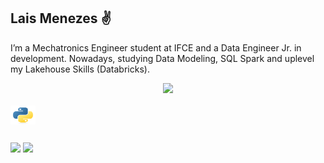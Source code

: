## Lais Menezes ✌
I’m a Mechatronics Engineer student at IFCE and a Data Engineer Jr. in development. Nowadays, studying Data Modeling, SQL Spark and uplevel my Lakehouse Skills (Databricks).
<div align="center">
  <a href="https://github.com/laismenezes-br">
  <img height="180em" src="https://github-readme-stats.vercel.app/api/top-langs/?username=laismenezes-br&layout=compact&langs_count=7&theme=gruvbox"/>
</div>
<div style="display: inline_block"><br>
  <img align="center" alt="Lais-Python" height="30" width="40" src="https://raw.githubusercontent.com/devicons/devicon/master/icons/python/python-original.svg">
</div>
  
  ##
  
<div> 
  <a href = "mailto:lais.menezes1997@gmail.com"><img src="https://img.shields.io/badge/-Gmail-%23333?style=for-the-badge&logo=gmail&logoColor=white" target="_blank"></a>
  <a href="https://www.linkedin.com/in/lais-menezes-03533a150/" target="_blank"><img src="https://img.shields.io/badge/-LinkedIn-%230077B5?style=for-the-badge&logo=linkedin&logoColor=white" target="_blank"></a> 
  
</div>
